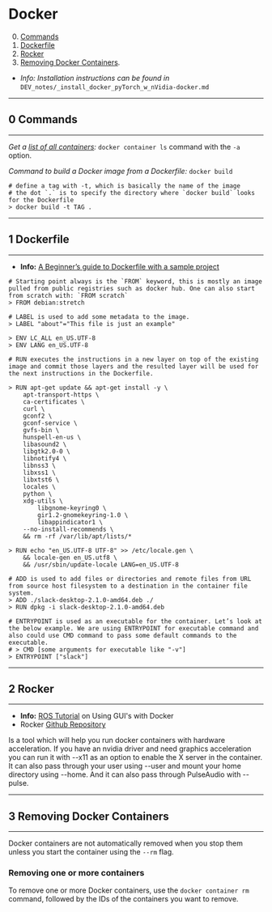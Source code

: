 # Docker

0.  [Commands](#0-Commands)
1.  [Dockerfile](#1-Dockerfile)
2.  [Rocker](#2-Rocker)
3.  [Removing Docker Containers](#3-Removing-Docker-Containers%22).

- *Info: Installation instructions can be found in* `DEV_notes/_install_docker_pyTorch_w_nVidia-docker.md` 

* * *
## 0 Commands
 *** 
 
*Get a [list of all containers](https://linuxize.com/post/how-to-list-docker-containers/):* `docker container ls` command with the `-a` option.

*Command to build a Docker image from a Dockerfile:*
`docker build`
 
```
# define a tag with -t, which is basically the name of the image
# the dot `.` is to specify the directory where `docker build` looks for the Dockerfile
> docker build -t TAG .
```
 
 
***
## 1 Dockerfile
***
- **Info:** [A Beginner’s guide to Dockerfile with a sample project](https://medium.com/bb-tutorials-and-thoughts/docker-a-beginners-guide-to-dockerfile-with-a-sample-project-6c1ac1f17490)

```
# Starting point always is the `FROM` keyword, this is mostly an image pulled from public registries such as docker hub. One can also start from scratch with: `FROM scratch`
> FROM debian:stretch

# LABEL is used to add some metadata to the image. 
> LABEL "about"="This file is just an example"

> ENV LC_ALL en_US.UTF-8
> ENV LANG en_US.UTF-8

# RUN executes the instructions in a new layer on top of the existing image and commit those layers and the resulted layer will be used for the next instructions in the Dockerfile. 

> RUN apt-get update && apt-get install -y \
    apt-transport-https \
    ca-certificates \
    curl \
    gconf2 \
    gconf-service \
    gvfs-bin \
    hunspell-en-us \
    libasound2 \
    libgtk2.0-0 \
    libnotify4 \
    libnss3 \
    libxss1 \
    libxtst6 \
    locales \
    python \
    xdg-utils \
        libgnome-keyring0 \
        gir1.2-gnomekeyring-1.0 \
        libappindicator1 \
    --no-install-recommends \
    && rm -rf /var/lib/apt/lists/*

> RUN echo "en_US.UTF-8 UTF-8" >> /etc/locale.gen \
    && locale-gen en_US.utf8 \
    && /usr/sbin/update-locale LANG=en_US.UTF-8

# ADD is used to add files or directories and remote files from URL from source host filesystem to a destination in the container file system. 
> ADD ./slack-desktop-2.1.0-amd64.deb ./
> RUN dpkg -i slack-desktop-2.1.0-amd64.deb

# ENTRYPOINT is used as an executable for the container. Let’s look at the below example. We are using ENTRYPOINT for executable command and also could use CMD command to pass some default commands to the executable.
# > CMD [some arguments for executable like "-v"]
> ENTRYPOINT ["slack"]
```

***
## 2 Rocker
*** 
- **Info:** [ROS Tutorial](https://wiki.ros.org/docker/Tutorials/GUI) on Using GUI's with Docker
- Rocker [Github Repository](https://github.com/osrf/rocker)

Is a tool which will help you run docker containers with hardware acceleration. If you have an nvidia driver and need graphics acceleration you can run it with --x11 as an option to enable the X server in the container. It can also pass through your user using --user and mount your home directory using --home. And it can also pass through PulseAudio with --pulse. 

*** 
## 3 Removing Docker Containers
* * *

Docker containers are not automatically removed when you stop them unless you start the container using the `--rm` flag.

### Removing one or more containers

To remove one or more Docker containers, use the `docker container rm` command, followed by the IDs of the containers you want to remove.